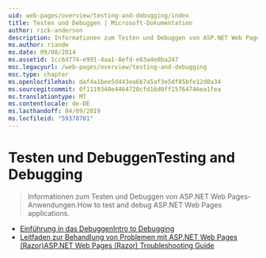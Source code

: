 ```yaml
---
uid: web-pages/overview/testing-and-debugging/index
title: Testen und Debuggen | Microsoft-Dokumentation
author: rick-anderson
description: Informationen zum Testen und Debuggen von ASP.NET Web Pages-Anwendungen.
ms.author: riande
ms.date: 09/08/2014
ms.assetid: 1cc6d774-e991-4aa1-8efd-e83a4e0ba247
msc.legacyurl: /web-pages/overview/testing-and-debugging
msc.type: chapter
ms.openlocfilehash: daf4a1bee5d443ea6b7a5af3e5df85bfe12d0a34
ms.sourcegitcommit: 0f1119340e4464720cfd16d0ff15764746ea1fea
ms.translationtype: MT
ms.contentlocale: de-DE
ms.lasthandoff: 04/09/2019
ms.locfileid: "59378781"
---
```

# <a name="testing-and-debugging"></a><span data-ttu-id="8475b-103">Testen und Debuggen</span><span class="sxs-lookup"><span data-stu-id="8475b-103">Testing and Debugging</span></span>

> <span data-ttu-id="8475b-104">Informationen zum Testen und Debuggen von ASP.NET Web Pages-Anwendungen.</span><span class="sxs-lookup"><span data-stu-id="8475b-104">How to test and debug ASP.NET Web Pages applications.</span></span>


- [<span data-ttu-id="8475b-105">Einführung in das Debuggen</span><span class="sxs-lookup"><span data-stu-id="8475b-105">Intro to Debugging</span></span>](introduction-to-debugging.md)
- [<span data-ttu-id="8475b-106">Leitfaden zur Behandlung von Problemen mit ASP.NET Web Pages (Razor)</span><span class="sxs-lookup"><span data-stu-id="8475b-106">ASP.NET Web Pages (Razor) Troubleshooting Guide</span></span>](aspnet-web-pages-razor-troubleshooting-guide.md)
